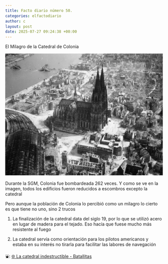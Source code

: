 ```yaml
---
title: Facto diario número 50.
categories: elfactodiario
author: c
layout: post
date: 2025-07-27 09:24:38 +00:00
---
```

El Milagro de la Catedral de Colonia

![2025_07_27_09_25_57_untitled-1.webp](assets/2025_07_27_09_25_57_untitled-1.webp)

Durante la SGM, Colonia fue bombardeada 262 veces. Y como se ve en la imagen, todos los edificios fueron reducidos a escombros excepto la catedral 

Pero aunque la población de Colonia lo percibió como un milagro lo cierto es que tiene no uno, sino 2 trucos

1. La finalización de la catedral data del siglo 19, por lo que se utilizó acero en lugar de madera para el tejado. Eso hacía que fuese mucho más resistente al fuego

2. La catedral servía como orientación para los pilotos americanos y estaba en su interés no tirarla para facilitar las labores de navegación

⛲️: [🌐 La catedral indestructible - Batallitas](https://batallitas.es/la-catedral-milagrosa/)
